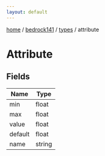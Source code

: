 ```yaml
---
layout: default
---
```


[home](/)  /  [bedrock141](/protocol/bedrock141)  /  [types](/protocol/bedrock141/types)  /  attribute

# Attribute

## Fields

Name | Type
---|---
min | float
max | float
value | float
default | float
name | string

